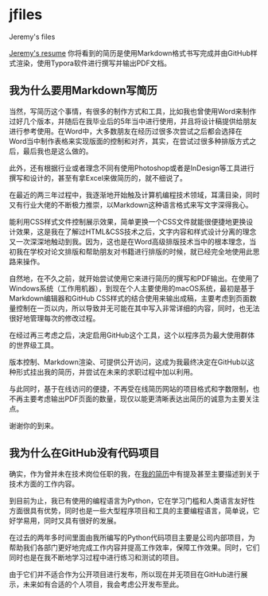 # jfiles
Jeremy's files

[Jeremy's resume][] 你将看到的简历是使用Markdown格式书写完成并由GitHub样式渲染，使用Typora软件进行撰写并输出PDF文档。

## 我为什么要用Markdown写简历

当然，写简历这个事情，有很多的制作方式和工具，比如我也曾使用Word来制作过好几个版本，并随后在我毕业后的5年当中进行使用，并且将设计稿提供给朋友进行参考使用。在Word中，大多数朋友在经历过很多次尝试之后都会选择在Word当中制作表格来实现版面的控制和对齐，其实，在尝试过很多种排版方式之后，最后我也是这么做的。

此外，还有根据行业或者理念不同有使用Photoshop或者是InDesign等工具进行撰写和设计的，甚至有拿Excel来做简历的，就不细说了。

在最近的两三年过程中，我逐渐地开始触及计算机编程技术领域，耳濡目染，同时又有行业大佬的不断极力推崇，以Markdown这种语言格式来写文字深得我心。

能利用CSS样式文件控制展示效果，简单更换一个CSS文件就能很便捷地更换设计效果，这是我在了解过HTML&CSS技术之后，文字内容和样式设计分离的理念又一次深深地触动到我。因为，这也是在Word高级排版技术当中的根本理念，当初我在学校对论文排版和帮助朋友对书籍进行排版的时候，就已经完全地使用此思路来操作。

自然地，在不久之前，就开始尝试使用它来进行简历的撰写和PDF输出。在使用了Windows系统（工作用机器），到现在个人主要使用的macOS系统，最初是基于Markdown编辑器和GitHub CSS样式的结合使用来输出成稿，主要考虑到页面数量控制在一页以内，所以导致并无可能在其中写入非常详细的内容，同时，也无法很好地管理每次的修改过程。

在经过再三考虑之后，决定启用GitHub这个工具，这个以程序员为最大使用群体的世界级工具。

版本控制、Markdown渲染、可提供公开访问，这成为我最终决定在GitHub以这种形式挂出我的简历，并尝试在未来的求职过程中加以利用。

与此同时，基于在线访问的便捷，不再受在线简历网站的项目格式和字数限制，也不再主要考虑输出PDF页面的数量，现仅以能更清晰表达出简历的诚意为主要关注点。

谢谢你的到来。

## 我为什么在GitHub没有代码项目

确实，作为曾并未在技术岗位任职的我，在[我的简历][]中有提及甚至主要描述到关于技术方面的工作内容。

到目前为止，我已有使用的编程语言为Python，它在学习门槛和人类语言友好性方面很具有优势，同时也是一些大型程序项目和工具的主要编程语言，简单说，它好学易用，同时又具有很好的发展。

在过去的两年多时间里面由我所编写的Python代码项目主要是公司内部项目，为帮助我们各部门更好地完成工作内容并提高工作效率，保障工作效果。同时，它们同时也是在我不断地学习过程中进行练习和测试的项目。

由于它们并不适合作为公开项目进行发布，所以现在并无项目在GitHub进行展示，未来如有合适的个人项目，我会考虑公开发布至此。



[Jeremy's resume]: https://github.com/jeremyyin2012/jfiles/blob/master/Resume%20Jeremy.md
[我的简历]: https://github.com/jeremyyin2012/jfiles/blob/master/Resume%20Jeremy.md
